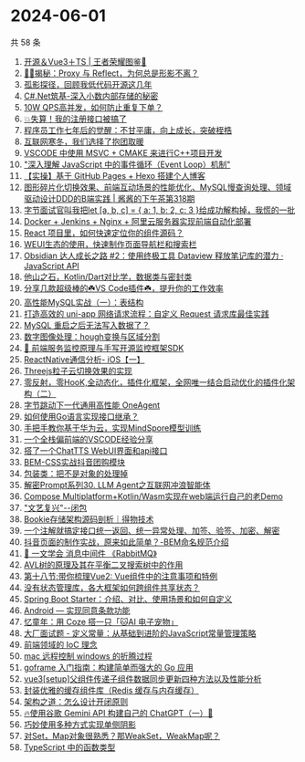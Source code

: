 # 2024-06-01

共 58 条

<!-- BEGIN JUEJIN -->
<!-- 最后更新时间 2024-06-01 11:01:23 +0800 -->
1. [开源＆Vue3＋TS | 王者荣耀图鉴🎉](https://juejin.cn/post/7373937820177940518)
1. [🍉🍉揭秘：Proxy 与 Reflect，为何总是形影不离？](https://juejin.cn/post/7371000326130925618)
1. [孤影探径，回顾我低代码开源这几年](https://juejin.cn/post/7374063041875673107)
1. [C#.Net筑基-深入小数内部存储的秘密](https://juejin.cn/post/7374299311935537178)
1. [10W QPS高并发，如何防止重复下单？](https://juejin.cn/post/7374231256115167269)
1. [💥失算！我的注册接口被搞了](https://juejin.cn/post/7373645484311609382)
1. [程序员工作七年后的觉醒：不甘平庸，向上成长，突破桎梏](https://juejin.cn/post/7374337202653265961)
1. [互联网寒冬，我们选择了抱团取暖](https://juejin.cn/post/7374614838008037376)
1. [VSCODE 中使用 MSVC + CMAKE 来进行C++项目开发](https://juejin.cn/post/7372514352425271308)
1. ["深入理解 JavaScript 中的事件循环（Event Loop）机制"](https://juejin.cn/post/7373507761126391859)
1. [【实操】基于 GitHub Pages + Hexo 搭建个人博客](https://juejin.cn/post/7373226679731240970)
1. [图形碎片化切换效果、前端互动场景的性能优化、MySQL慢查询处理、领域驱动设计DDD的B端实践 | 酱酱的下午茶第318期](https://juejin.cn/post/7373558172715565096)
1. [字节面试官叫我把let [a, b, c] = { a: 1, b: 2, c: 3 }给成功解构掉，我慌的一批](https://juejin.cn/post/7374308419074146313)
1. [Docker + Jenkins + Nginx + 阿里云服务器实现前端自动化部署](https://juejin.cn/post/7374419258397048844)
1. [React 项目里，如何快速定位你的组件源码？](https://juejin.cn/post/7374631918111178790)
1. [WEUI生态的使用，快速制作页面导航栏和搜索栏](https://juejin.cn/post/7374968996569514024)
1. [Obsidian 达人成长之路 #2：使用终极工具 Dataview 释放笔记库的潜力 · JavaScript API](https://juejin.cn/post/7372768355777839104)
1. [他山之石，Kotlin/Dart对比学，数据类与密封类](https://juejin.cn/post/7372946993696849939)
1. [分享几款超级棒的☘️VS Code插件☘️，提升你的工作效率](https://juejin.cn/post/7374488881343692863)
1. [高性能MySQL实战（一）：表结构](https://juejin.cn/post/7373921342096244751)
1. [打造高效的 uni-app 网络请求流程：自定义 Request 请求库最佳实践](https://juejin.cn/post/7374224361560358946)
1. [MySQL 重启之后无法写入数据了？](https://juejin.cn/post/7373693318646235188)
1. [数字图像处理：hough变换与区域分割](https://juejin.cn/post/7373306258403115017)
1. [🍻 前端服务监控原理与手写开源监控框架SDK](https://juejin.cn/post/7374265502669160482)
1. [ReactNative通信分析- iOS【一】](https://juejin.cn/post/7372871883337646143)
1. [Threejs粒子云切换效果的实现](https://juejin.cn/post/7373500930413084683)
1. [零反射，零HooK,全动态化，插件化框架，全网唯一结合启动优化的插件化架构（二）](https://juejin.cn/post/7367676494976532490)
1. [字节跳动下一代通用高性能 OneAgent](https://juejin.cn/post/7373966330083573770)
1. [如何使用Go语言实现接口继承？](https://juejin.cn/post/7372757076936704035)
1. [手把手教你基于华为云，实现MindSpore模型训练](https://juejin.cn/post/7373623949835829282)
1. [一个全栈偏前端的VSCODE经验分享](https://juejin.cn/post/7373961220582260788)
1. [搭了一个ChatTTS WebUI界面和api接口](https://juejin.cn/post/7374616052946239540)
1. [BEM-CSS实战抖音团购模块](https://juejin.cn/post/7373946076761866277)
1. [包装类：把不是对象的处理掉](https://juejin.cn/post/7373975016084881460)
1. [解密Prompt系列30. LLM Agent之互联网冲浪智能体](https://juejin.cn/post/7372863316911210537)
1. [Compose Multiplatform+Kotlin/Wasm实现在web端运行自己的老Demo](https://juejin.cn/post/7372591578757201935)
1. ["文艺复兴"--闭包](https://juejin.cn/post/7374265502669799458)
1. [Bookie存储架构源码剖析｜得物技术](https://juejin.cn/post/7372914724513398811)
1. [一个注解就搞定接口统一返回、统一异常处理、加签、验签、加密、解密](https://juejin.cn/post/7374224361560424482)
1. [抖音页面的制作实战，原来如此简单？-BEM命名规范介绍](https://juejin.cn/post/7373946076761964581)
1. [🐳 一文学会 消息中间件 《RabbitMQ》](https://juejin.cn/post/7373502637729726498)
1. [AVL树的原理及其在平衡二叉搜索树中的作用](https://juejin.cn/post/7372818506533027849)
1. [第十八节:带你梳理Vue2: Vue组件中的注意事项和特例](https://juejin.cn/post/7373860534243606555)
1. [没有状态管理库，各大框架如何跨组件共享状态？](https://juejin.cn/post/7373860164557078562)
1. [Spring Boot Starter：介绍、对比、使用场景和如何自定义](https://juejin.cn/post/7373867360019267622)
1. [Android — 实现同意条款功能](https://juejin.cn/post/7372577541112872972)
1. [忆童年：用 Coze 搭一只「🐱AI 电子宠物」](https://juejin.cn/post/7374977646260453386)
1. [大厂面试题 - 定义常量：从基础到进阶的JavaScript常量管理策略](https://juejin.cn/post/7374808507709685810)
1. [前端领域的 IoC 理念](https://juejin.cn/post/7374631918111211558)
1. [mac 远程控制 windows 的折腾过程](https://juejin.cn/post/7373860534243442715)
1. [goframe 入门指南：构建简单而强大的 Go 应用](https://juejin.cn/post/7373867360019218470)
1. [vue3[setup]父组件传递子组件数据同步更新四种方法以及性能分析](https://juejin.cn/post/7373216827013513227)
1. [封装优雅的缓存组件库（Redis 缓存与内存缓存）](https://juejin.cn/post/7373504907460329481)
1. [架构之道：怎么设计开闭原则](https://juejin.cn/post/7372912881597661235)
1. [🔥使用谷歌 Gemini API 构建自己的 ChatGPT（一）🚀](https://juejin.cn/post/7372933691490205734)
1. [巧妙使用多种方式实现单侧阴影](https://juejin.cn/post/7373897666096922635)
1. [对Set，Map对象很熟悉？那WeakSet，WeakMap呢？](https://juejin.cn/post/7373908703433637926)
1. [TypeScript 中的函数类型](https://juejin.cn/post/7374307181481410614)
<!-- END JUEJIN -->